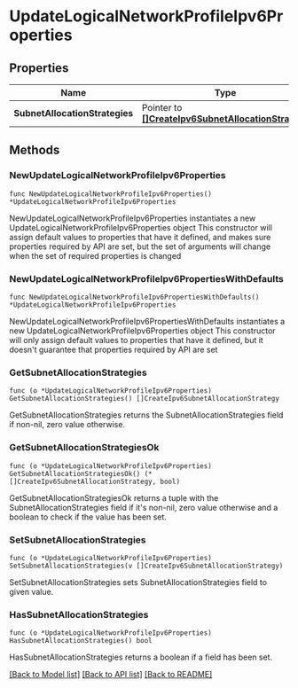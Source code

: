 # UpdateLogicalNetworkProfileIpv6Properties

## Properties

Name | Type | Description | Notes
------------ | ------------- | ------------- | -------------
**SubnetAllocationStrategies** | Pointer to [**[]CreateIpv6SubnetAllocationStrategy**](CreateIpv6SubnetAllocationStrategy.md) |  | [optional] 

## Methods

### NewUpdateLogicalNetworkProfileIpv6Properties

`func NewUpdateLogicalNetworkProfileIpv6Properties() *UpdateLogicalNetworkProfileIpv6Properties`

NewUpdateLogicalNetworkProfileIpv6Properties instantiates a new UpdateLogicalNetworkProfileIpv6Properties object
This constructor will assign default values to properties that have it defined,
and makes sure properties required by API are set, but the set of arguments
will change when the set of required properties is changed

### NewUpdateLogicalNetworkProfileIpv6PropertiesWithDefaults

`func NewUpdateLogicalNetworkProfileIpv6PropertiesWithDefaults() *UpdateLogicalNetworkProfileIpv6Properties`

NewUpdateLogicalNetworkProfileIpv6PropertiesWithDefaults instantiates a new UpdateLogicalNetworkProfileIpv6Properties object
This constructor will only assign default values to properties that have it defined,
but it doesn't guarantee that properties required by API are set

### GetSubnetAllocationStrategies

`func (o *UpdateLogicalNetworkProfileIpv6Properties) GetSubnetAllocationStrategies() []CreateIpv6SubnetAllocationStrategy`

GetSubnetAllocationStrategies returns the SubnetAllocationStrategies field if non-nil, zero value otherwise.

### GetSubnetAllocationStrategiesOk

`func (o *UpdateLogicalNetworkProfileIpv6Properties) GetSubnetAllocationStrategiesOk() (*[]CreateIpv6SubnetAllocationStrategy, bool)`

GetSubnetAllocationStrategiesOk returns a tuple with the SubnetAllocationStrategies field if it's non-nil, zero value otherwise
and a boolean to check if the value has been set.

### SetSubnetAllocationStrategies

`func (o *UpdateLogicalNetworkProfileIpv6Properties) SetSubnetAllocationStrategies(v []CreateIpv6SubnetAllocationStrategy)`

SetSubnetAllocationStrategies sets SubnetAllocationStrategies field to given value.

### HasSubnetAllocationStrategies

`func (o *UpdateLogicalNetworkProfileIpv6Properties) HasSubnetAllocationStrategies() bool`

HasSubnetAllocationStrategies returns a boolean if a field has been set.


[[Back to Model list]](../README.md#documentation-for-models) [[Back to API list]](../README.md#documentation-for-api-endpoints) [[Back to README]](../README.md)


